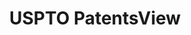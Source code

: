 ---
bigquery: https://console.cloud.google.com/bigquery?p=patents-public-data&d=patentsview&page=dataset
citation: Attribution should be given to PatentsView for use, distribution, or derivative
  works.
code: https://github.com/CSSIP-AIR/PatentsView-Code-Snippets/
contributors: USPTO
cost: None
description: 'PatentsView includes US patent data including raw data (summaries, applications,
  pregrant applications), disambugations of inventors and assignees, and inventor
  gender estimates.  Also foreign priority data, # of figures and sheets, and government
  interest statements.'
documentation: https://patentsview.org/query/builder-faqs
last_edit: 04/07/2022, 02:48:56
location: https://patentsview.org/
maintained_by: USPTO
record_creation_timestamp: 12/2/2020 17:20:46
schema_fields:
- latin_name
- disamb_inventor_id_20200331
- classification_level
- disamb_inventor_id_20170307
- latitude
- patent_id
- applicant_type
- group_id
- num
- lawyer_id
- doc_type
- country
- rawinventor_id
- field_id
- id
- disamb_inventor_id_20200630
- subcategory_id
- role
- subclass_id
- reldocno
- doctype
- lapse_of_patent
- application_id
- num_sheets
- disamb_inventor_id_20171003
- text
- abstract
- deceased
- subgroup
- organization_id
- male
- male_flag
- disamb_assignee_id_20190312
- term_grant
- category
- location_id
- category_id
- disamb_assignee_id_20191008
- symbol_position
- disamb_inventor_id_20181127
- series_code
- rawassignee_id
- state_fips
- organization
- f102_date
- term_extension
- group
- rule_47
- length
- rel_id
- subgroup_id
- inventor_id
- disamb_assignee_id_20200929
- field_title
- classification_value
- ipc_version_indicator
- num_claims
- name
- attribution_status
- disamb_inventor_id_20190820
- gi_statement
- disamb_inventor_id_20200929
- disclaimer_date
- level_two
- disamb_assignee_id_20200331
- sector_title
- lname
- level_one
- classification_data_source
- disamb_inventor_id_20191008
- exemplary
- disamb_inventor_id_20201229
- relkind
- level_three
- filename
- disamb_inventor_id_20190312
- mainclass_id
- num_figures
- longitude
- sequence
- disamb_inventor_id_20171226
- state
- disamb_assignee_id_20191231
- country_transformed
- subclass
- variety
- kind
- city
- main_group
- disamb_assignee_id_20190820
- subsection_id
- fname
- ipc_class
- latlong
- name_last
- publication_number
- type
- disamb_assignee_id_20200630
- disamb_inventor_id_20170808
- county_fips
- county
- _102_date
- withdrawn
- term_disclaimer
- disamb_inventor_id_20191231
- name_first
- status
- rawlocation_id
- section_id
- classification_status
- section
- number
- dependent
- disamb_assignee_id_20181127
- designation
- date
- action_date
- citation_id
- disamb_inventor_id_20180528
- uuid
- title
- assignee_id
- f371_date
- _371_date
- contract_award_number
shortname: patentsview
tags:
- disambiguation
- United States
- gender
terms_of_use: Creative Commons Attribution 4.0 International License.
timeframe: 1963-1999
title: USPTO PatentsView
uuid: cf1780b1-e265-4e49-8d1d-83b9cfe0fd9a
---